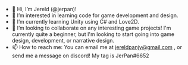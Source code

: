 - 👋 Hi, I’m Jereld (@jerpan)!
- 👀 I’m interested in learning code for game development and design.
- 🌱 I’m currently learning Unity using C# and Love2D.
- 💞️ I’m looking to collaborate on any interesting game projects! I'm currently quite a beginner, but I'm looking to start going into game design, development, or narrative design.
- 📫 How to reach me: You can email me at jereldpanjy@gmail.com , or send me a message on discord! My tag is JerPan#6652

<!---
jerpan/jerpan is a ✨ special ✨ repository because its `README.md` (this file) appears on your GitHub profile.
You can click the Preview link to take a look at your changes.
--->
